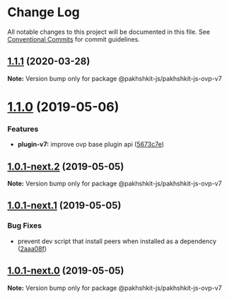 # Change Log

All notable changes to this project will be documented in this file.
See [Conventional Commits](https://conventionalcommits.org) for commit guidelines.

## [1.1.1](https://github.com/kontorol/pakhshkit-js-ovp/compare/v1.1.0...v1.1.1) (2020-03-28)

**Note:** Version bump only for package @pakhshkit-js/pakhshkit-js-ovp-v7





# [1.1.0](https://github.com/kontorol/pakhshkit-js-ovp/compare/v1.0.1-next.2...v1.1.0) (2019-05-06)


### Features

* **plugin-v7:** improve ovp base plugin api ([5673c7e](https://github.com/kontorol/pakhshkit-js-ovp/commit/5673c7e))





## [1.0.1-next.2](https://github.com/kontorol/pakhshkit-js-ovp/compare/v1.0.1-next.1...v1.0.1-next.2) (2019-05-05)

**Note:** Version bump only for package @pakhshkit-js/pakhshkit-js-ovp-v7





## [1.0.1-next.1](https://github.com/kontorol/pakhshkit-js-ovp/compare/v1.0.1-next.0...v1.0.1-next.1) (2019-05-05)


### Bug Fixes

* prevent dev script that install peers when installed as a dependency ([2aaa08f](https://github.com/kontorol/pakhshkit-js-ovp/commit/2aaa08f))





## [1.0.1-next.0](https://github.com/kontorol/pakhshkit-js-ovp/compare/v1.0.0-rc.1...v1.0.1-next.0) (2019-05-05)

**Note:** Version bump only for package @pakhshkit-js/pakhshkit-js-ovp-v7
